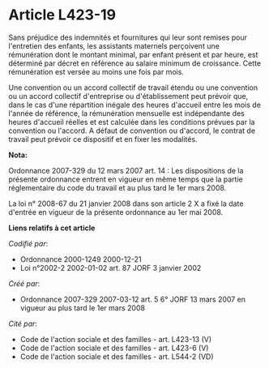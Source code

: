 # Article L423-19

Sans préjudice des indemnités et fournitures qui leur sont remises pour l'entretien des enfants, les assistants maternels
perçoivent une rémunération dont le montant minimal, par enfant présent et par heure, est déterminé par décret en référence
au salaire minimum de croissance. Cette rémunération est versée au moins une fois par mois.

Une convention ou un accord collectif de travail étendu ou une convention ou un accord collectif d'entreprise ou
d'établissement peut prévoir que, dans le cas d'une répartition inégale des heures d'accueil entre les mois de l'année de
référence, la rémunération mensuelle est indépendante des heures d'accueil réelles et est calculée dans les conditions
prévues par la convention ou l'accord. A défaut de convention ou d'accord, le contrat de travail peut prévoir ce dispositif
et en fixer les modalités.

**Nota:**

Ordonnance 2007-329 du 12 mars 2007 art. 14 : Les dispositions de la présente ordonnance entrent en vigueur en même temps que
la partie réglementaire du code du travail et au plus tard le 1er mars 2008. 

La loi n° 2008-67 du 21 janvier 2008 dans son article 2 X a fixé la date d'entrée en vigueur de la présente ordonnance au 1er
mai 2008.

**Liens relatifs à cet article**

_Codifié par_:

  - Ordonnance 2000-1249 2000-12-21
  - Loi n°2002-2 2002-01-02 art. 87 JORF 3 janvier 2002

_Créé par_:

  - Ordonnance 2007-329 2007-03-12 art. 5 6° JORF 13 mars 2007 en vigueur au plus tard le 1er mars 2008

_Cité par_:

  - Code de l'action sociale et des familles - art. L423-13 (V)
  - Code de l'action sociale et des familles - art. L423-6 (V)
  - Code de l'action sociale et des familles - art. L544-2 (VD)

